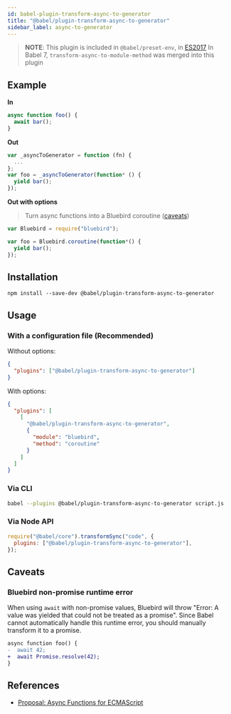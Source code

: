 ```yaml
---
id: babel-plugin-transform-async-to-generator
title: "@babel/plugin-transform-async-to-generator"
sidebar_label: async-to-generator
---
```


> **NOTE**: This plugin is included in `@babel/preset-env`, in [ES2017](https://github.com/tc39/proposals/blob/master/finished-proposals.md)
> In Babel 7, `transform-async-to-module-method` was merged into this plugin

## Example

**In**

```js title="JavaScript"
async function foo() {
  await bar();
}
```

**Out**

```js title="JavaScript"
var _asyncToGenerator = function (fn) {
  ...
};
var foo = _asyncToGenerator(function* () {
  yield bar();
});
```

**Out with options**

> Turn async functions into a Bluebird coroutine ([caveats](#bluebird-non-promise-runtime-error))

```js title="JavaScript"
var Bluebird = require("bluebird");

var foo = Bluebird.coroutine(function*() {
  yield bar();
});
```

## Installation

```shell npm2yarn
npm install --save-dev @babel/plugin-transform-async-to-generator
```

## Usage

### With a configuration file (Recommended)

Without options:

```json title="babel.config.json"
{
  "plugins": ["@babel/plugin-transform-async-to-generator"]
}
```

With options:

```json title="babel.config.json"
{
  "plugins": [
    [
      "@babel/plugin-transform-async-to-generator",
      {
        "module": "bluebird",
        "method": "coroutine"
      }
    ]
  ]
}
```

### Via CLI

```sh title="Shell"
babel --plugins @babel/plugin-transform-async-to-generator script.js
```

### Via Node API

```js title="JavaScript"
require("@babel/core").transformSync("code", {
  plugins: ["@babel/plugin-transform-async-to-generator"],
});
```

## Caveats

### Bluebird non-promise runtime error

When using `await` with non-promise values, Bluebird will throw "Error: A value was yielded that could not be treated as a promise". Since Babel cannot automatically handle this runtime error, you should manually transform it to a promise.

```diff
async function foo() {
-  await 42;
+  await Promise.resolve(42);
}
```

## References

- [Proposal: Async Functions for ECMAScript](https://github.com/tc39/ecmascript-asyncawait)
